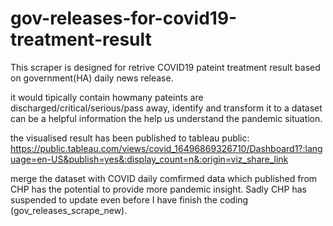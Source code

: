 # gov-releases-for-covid19-treatment-result

This scraper is designed for retrive COVID19 pateint treatment result based on government(HA) daily news release.

it would tipically contain howmany pateints are discharged/critical/serious/pass away, identify and transform it to a dataset can be a helpful information the help us understand the pandemic situation.

the visualised result has been published to tableau public:
https://public.tableau.com/views/covid_16496869326710/Dashboard1?:language=en-US&publish=yes&:display_count=n&:origin=viz_share_link

merge the dataset with COVID daily comfirmed data which published from CHP has the potential to provide more pandemic insight. Sadly CHP has suspended to update even before I have finish the coding (gov_releases_scrape_new).
